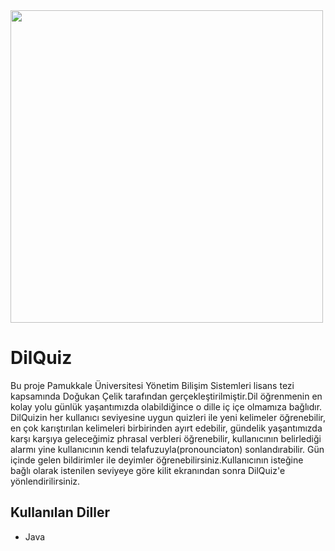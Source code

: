 <img width="500" height="500" align="center" src="https://user-images.githubusercontent.com/60982258/106348348-ab378d00-62d6-11eb-873e-8ab21b87af5f.jpg">

# DilQuiz
Bu proje Pamukkale Üniversitesi Yönetim Bilişim Sistemleri lisans tezi kapsamında Doğukan Çelik tarafından gerçekleştirilmiştir.Dil öğrenmenin en kolay yolu günlük yaşantımızda olabildiğince o dille iç içe olmamıza bağlıdır. DilQuizin her kullanıcı seviyesine uygun quizleri ile yeni kelimeler öğrenebilir, en çok karıştırılan kelimeleri birbirinden ayırt edebilir, gündelik yaşantımızda karşı karşıya geleceğimiz phrasal verbleri öğrenebilir, kullanıcının belirlediği alarmı yine kullanıcının kendi telafuzuyla(pronounciaton) sonlandırabilir. Gün içinde gelen bildirimler ile deyimler öğrenebilirsiniz.Kullanıcının isteğine bağlı olarak istenilen seviyeye göre kilit ekranından sonra DilQuiz'e yönlendirilirsiniz.

## Kullanılan Diller
* Java

